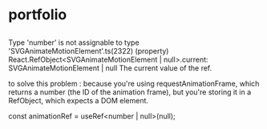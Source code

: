 # portfolio


##
Type 'number' is not assignable to type 'SVGAnimateMotionElement'.ts(2322)
(property) React.RefObject<SVGAnimateMotionElement | null>.current: SVGAnimateMotionElement | null
The current value of the ref.

to solve this problem :
because you're using requestAnimationFrame, which returns a number (the ID of the animation frame), but you're storing it in a RefObject<SVGAnimateMotionElement>, which expects a DOM element.

const animationRef = useRef<number | null>(null);